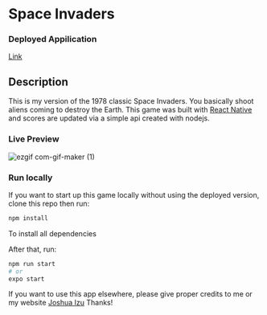 # Space Invaders

### Deployed Appilication
[Link](https://link)

## Description
This is my version of the 1978 classic Space Invaders. You basically shoot aliens coming to destroy the Earth.
This game was built with [React Native](https://reactnative.dev/) and scores are updated via a simple api created with nodejs. 

### Live Preview



![ezgif com-gif-maker (1)](https://user-images.githubusercontent.com/97368395/167123253-084846ab-510a-4421-a442-1b9714bb677f.gif)




### Run locally
If you want to start up this game locally without using the deployed version, clone this repo then run: 

```bash
npm install
```
To install all dependencies

After that, run:
```bash
npm run start
# or
expo start
```
If you want to use this app elsewhere, please give proper credits to me or my website  [Joshua Izu](https://joshuaizu.vercel.app) Thanks!
